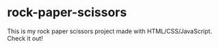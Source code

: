 # rock-paper-scissors

This is my rock paper scissors project made with HTML/CSS/JavaScript. Check it out!
